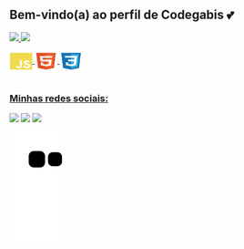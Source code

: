 ## Bem-vindo(a) ao perfil de Codegabis 💕

 <div>
   <a href="https://github.com/codegabis
">
   <img height="180em" src="https://github-readme-stats.vercel.app/api?username=codegabis&show_icons=true&theme=dracula&include_all_commits=true&count_private=true"/>
    <img height="100em" src="https://github-readme-stats.vercel.app/api/top-langs/?username=codegabis&layout=compact&theme=dracula"/>
 

</div>
<div style="display: inline_block"><br>
  <img align="center" alt="Js" height="30" width="40" src="https://raw.githubusercontent.com/devicons/devicon/master/icons/javascript/javascript-plain.svg">
  <img align="center" alt="HTML" height="30" width="40" src="https://raw.githubusercontent.com/devicons/devicon/master/icons/html5/html5-original.svg">
  <img align="center" alt="CSS" height="30" width="40" src="https://raw.githubusercontent.com/devicons/devicon/master/icons/css3/css3-original.svg">
</div>
 
 <br>
 
  ### Minhas redes sociais:
 
<div> 
  <a href="https://instagram.com/gabisg4bis" target="_blank"><img src="https://img.shields.io/badge/-Instagram-%23E4405F?style=for-the-badge&logo=instagram&logoColor=white" target="_blank"></a> 
  <a href = "mailto:gabis.sdm97@gmail.com"><img src="https://img.shields.io/badge/-Gmail-%23333?style=for-the-badge&logo=gmail&logoColor=white" target="_blank"></a>
  <a href="https://www.linkedin.com/in/gabrielle-souza-de-melo-0ab475177/" target="_blank"><img src="https://img.shields.io/badge/-LinkedIn-%230077B5?style=for-the-badge&logo=linkedin&logoColor=white" target="_blank"></a> 
 
  ![Snake animation](https://github.com/codegabis/codegabis/blob/output/github-contribution-grid-snake.svg)

</div>
